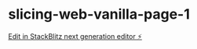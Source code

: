 # slicing-web-vanilla-page-1

[Edit in StackBlitz next generation editor ⚡️](https://stackblitz.com/~/github.com/itsmeriski/slicing-web-vanilla-page-1)